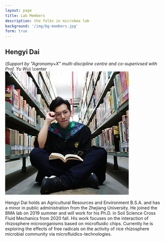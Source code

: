 ```yaml
---
layout: page
title: Lab Members
description: the folks in microbma lab
background: '/img/bg-members.jpg'
form: true
---
```


## Hengyi Dai
(*Support by "Agronomy+X" multi-discipline centre and co-superivsed with Prof. Yu Wu*)
\center
![](img/members/daihengyi.jpg)

Hengyi Dai holds an Agricultural Resources and Environment B.S.A. and has a minor in public administration from the Zhejiang University. He joined the BMA lab on 2019 summer and will work for his Ph.D. in Soil Science Cross Fluid Mechanics from 2020 fall.  His work focuses on the interaction of rhizosphere microorganisms based on microfluidic chips. Currently he is exploring the effects of free radicals on the activity of rice rhizosphere microbial community via microfluidics-technologies.

